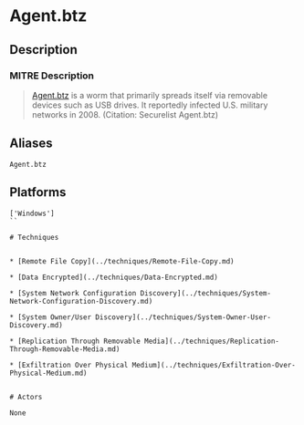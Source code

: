 
# Agent.btz

## Description

### MITRE Description

> [Agent.btz](https://attack.mitre.org/software/S0092) is a worm that primarily spreads itself via removable devices such as USB drives. It reportedly infected U.S. military networks in 2008. (Citation: Securelist Agent.btz)

## Aliases

```
Agent.btz
```

## Platforms

```
['Windows']
``

# Techniques


* [Remote File Copy](../techniques/Remote-File-Copy.md)

* [Data Encrypted](../techniques/Data-Encrypted.md)
    
* [System Network Configuration Discovery](../techniques/System-Network-Configuration-Discovery.md)
    
* [System Owner/User Discovery](../techniques/System-Owner-User-Discovery.md)
    
* [Replication Through Removable Media](../techniques/Replication-Through-Removable-Media.md)
    
* [Exfiltration Over Physical Medium](../techniques/Exfiltration-Over-Physical-Medium.md)
    

# Actors

None
